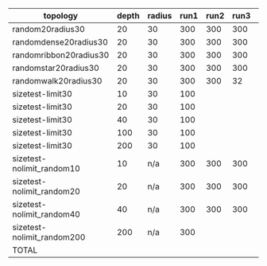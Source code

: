 |topology			|depth	|radius	|run1	|run2	|run3	|run4	|run5	|run6	|total|
|-------------------------------|-------|-------|-------|-------|-------|-------|-------|-------|-----|
|random20radius30		|20	|30	|300	|300	|300	|300	|	|	|1200|
|randomdense20radius30		|20	|30	|300	|300	|300	|300	|	|	|1200|
|randomribbon20radius30		|20	|30	|300	|300	|300	|300	|	|	|1200|
|randomstar20radius30		|20	|30	|300	|300	|300	|300	|	|	|1200|
|randomwalk20radius30		|20	|30	|300	|300	|32	|300	|300	|296	|1528|
|sizetest-limit30		|10	|30	|100	|	|	|	|	|	|100|
|sizetest-limit30		|20	|30	|100	|	|	|	|	|	|100|
|sizetest-limit30		|40	|30	|100	|	|	|	|	|	|100|
|sizetest-limit30		|100	|30	|100	|	|	|	|	|	|100|
|sizetest-limit30		|200	|30	|100	|	|	|	|	|	|100|
|sizetest-nolimit_random10	|10	|n/a	|300	|300	|300	|300	|	|	|1200|
|sizetest-nolimit_random20	|20	|n/a	|300	|300	|300	|300	|	|	|1200|
|sizetest-nolimit_random40	|40	|n/a	|300	|300	|300	|300	|	|	|1200|
|sizetest-nolimit_random200	|200	|n/a	|300	|	|	|	|	|	|300|
|TOTAL				|	|	|	|	|	|	|	|	|10728|

